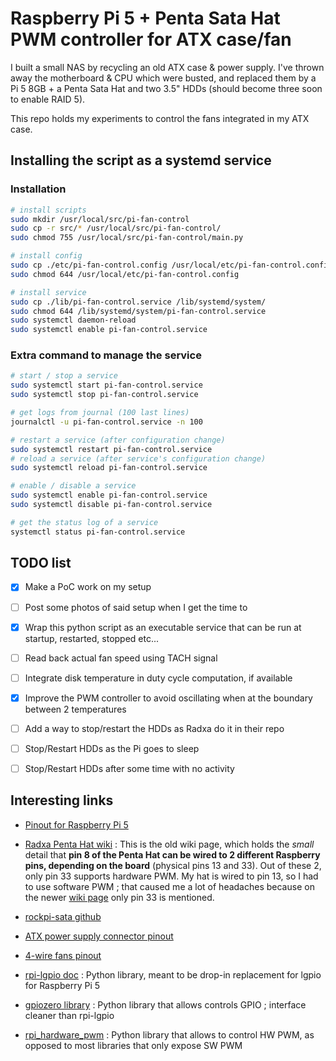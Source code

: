 # Raspberry Pi 5 + Penta Sata Hat PWM controller for ATX case/fan

I built a small NAS by recycling an old ATX case & power supply.
I've thrown away the motherboard & CPU which were busted,
and replaced them by a Pi 5 8GB + a Penta Sata Hat and two 3.5" HDDs (should become three soon to enable RAID 5).

This repo holds my experiments to control the fans integrated in my ATX case.


## Installing the script as a systemd service

### Installation

```sh
# install scripts
sudo mkdir /usr/local/src/pi-fan-control
sudo cp -r src/* /usr/local/src/pi-fan-control/
sudo chmod 755 /usr/local/src/pi-fan-control/main.py

# install config
sudo cp ./etc/pi-fan-control.config /usr/local/etc/pi-fan-control.config
sudo chmod 644 /usr/local/etc/pi-fan-control.config

# install service
sudo cp ./lib/pi-fan-control.service /lib/systemd/system/
sudo chmod 644 /lib/systemd/system/pi-fan-control.service
sudo systemctl daemon-reload
sudo systemctl enable pi-fan-control.service
```

### Extra command to manage the service

```sh
# start / stop a service
sudo systemctl start pi-fan-control.service
sudo systemctl stop pi-fan-control.service

# get logs from journal (100 last lines)
journalctl -u pi-fan-control.service -n 100

# restart a service (after configuration change)
sudo systemctl restart pi-fan-control.service
# reload a service (after service's configuration change)
sudo systemctl reload pi-fan-control.service

# enable / disable a service
sudo systemctl enable pi-fan-control.service
sudo systemctl disable pi-fan-control.service

# get the status log of a service
systemctl status pi-fan-control.service
```


## TODO list

- [x] Make a PoC work on my setup
- [ ] Post some photos of said setup when I get the time to
- [x] Wrap this python script as an executable service that can be run at startup, restarted, stopped etc...
- [ ] Read back actual fan speed using TACH signal
- [ ] Integrate disk temperature in duty cycle computation, if available
- [x] Improve the PWM controller to avoid oscillating when at the boundary between 2 temperatures
- [ ] Add a way to stop/restart the HDDs as Radxa do it in their repo
- [ ] Stop/Restart HDDs as the Pi goes to sleep
- [ ] Stop/Restart HDDs after some time with no activity


## Interesting links

- [Pinout for Raspberry Pi 5](https://pinout.xyz)
- [Radxa Penta Hat wiki](https://wiki.radxa.com/Penta_SATA_HAT) :
    This is the old wiki page, which holds the _small_ detail that
    **pin 8 of the Penta Hat can be wired to 2 different Raspberry pins, depending on the board** (physical pins 13 and 33).
    Out of these 2, only pin 33 supports hardware PWM.
    My hat is wired to pin 13, so I had to use software PWM ;
    that caused me a lot of headaches because on the newer [wiki page](https://docs.radxa.com/en/accessories/penta-sata-hat/sata-hat-top-board)
    only pin 33 is mentioned.
- [rockpi-sata github](https://github.com/radxa/rockpi-sata)

- [ATX power supply connector pinout](http://www.submm.caltech.edu/kids_html/DesignLog/DesignLog179/MillerMUSICReadoutDocs/Roach%20board/ATX12V_24.pdf)
- [4-wire fans pinout](http://www.pavouk.org/hw/fan/en_fan4wire.html)

- [rpi-lgpio doc](https://rpi-lgpio.readthedocs.io) : Python library, meant to be drop-in replacement for lgpio for Raspberry Pi 5
- [gpiozero library](https://gpiozero.readthedocs.io/en/latest) : Python library that allows controls GPIO ; interface cleaner than rpi-lgpio
- [rpi_hardware_pwm](https://github.com/Pioreactor/rpi_hardware_pwm) : Python library that allows to control HW PWM, as opposed to most libraries that only expose SW PWM

